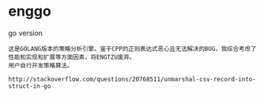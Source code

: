 # enggo
go version 

```
这是GOLANG版本的策略分析引擎。鉴于CPP的正则表达式恶心且无法解决的BUG，我综合考虑了性能和实现和扩展等方面因素，将ENGTZU废弃。
用户自行开发策略算法。
```

```
http://stackoverflow.com/questions/20768511/unmarshal-csv-record-into-struct-in-go
```